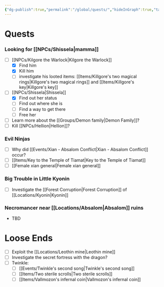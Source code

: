 ```yaml
---
{"dg-publish":true,"permalink":"/global/quests/","hideInGraph":true,"tags":["global"],"noteIcon":"","created":"2023-12-30T01:16:53.937+01:00","updated":"2024-01-08T12:41:46.166+01:00"}
---
```


# Quests
### Looking for [[NPCs/Shissela\|mamma]]
- [ ] [[NPCs/Kilgore the Warlock\|Kilgore the Warlock]]
	- [x] Find him
	- [x] Kill him
	- [ ] investigate his looted items: [[Items/Killgore's two magical rings\|Killgore's two magical rings]] and [[Items/Killgore's key\|Killgore's key]]
- [ ] [[NPCs/Shissela\|Shissela]]
	- [x] Find out her status
	- [ ] Find out where she is
	- [ ] Find a way to get there
	- [ ] Free her
- [ ] Learn more about the [[Groups/Demon family\|Demon Family]]?
- [ ] Kill [[NPCs/Hellion\|Hellion]]?
### Evil Ninjas
- [ ] Why did [[Events/Xian - Absalom Conflict\|Xian - Absalom Conflict]] occur?
- [ ] [[Items/Key to the Temple of Tiamat\|Key to the Temple of Tiamat]]
- [ ] [[Female xian general\|Female xian general]]
### Big Trouble in Little Kyonin
- [ ] Investigate the [[Forest Corruption\|Forest Corruption]] of [[Locations/Kyonin\|Kyonin]]
### Necromancer near [[Locations/Absalom\|Absalom]] ruins
- TBD

# Loose Ends
- [ ] Exploit the [[Locations/Leothin mine\|Leothin mine]]
- [ ] Investigate the secret fortress with the dragon?
- [ ] Twinkle:
	- [ ] [[Events/Twinkle's second song\|Twinkle's second song]]
	- [ ] [[Items/Two sterile scrolls\|Two sterile scrolls]]
	- [ ] [[Items/Vallmozon's infernal coin\|Vallmozon's infernal coin]]